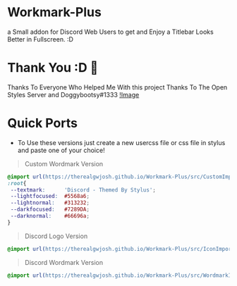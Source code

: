 # Workmark-Plus
a Small addon for Discord Web Users to get and Enjoy a Titlebar Looks Better in Fullscreen. :D
# Thank You :D 🎉
Thanks To Everyone Who Helped Me With this project
Thanks To The Open Styles Server and Doggybootsy#1333
[!Image](https://raw.githubusercontent.com/TheRealGWJosh/Workmark-Plus/main/assets/c2.png)
# Quick Ports
- To Use these versions just create a new usercss file or css file in stylus and paste one of your choice! 
> Custom Wordmark Version
```css
@import url(https://therealgwjosh.github.io/Workmark-Plus/src/CustomImport.css);
:root{
 --textmark:      'Discord - Themed By Stylus';
 --lightfocused:  #5568a6;
 --lightnormal:   #313232;
 --darkfocused:   #7289DA;
 --darknormal:    #66696a;
}
```
> Discord Logo Version
```css
@import url(https://therealgwjosh.github.io/Workmark-Plus/src/IconImport.css);
```
> Discord Wordmark Version
```css
@import url(https://therealgwjosh.github.io/Workmark-Plus/src/WordmarkImport.css);
```
